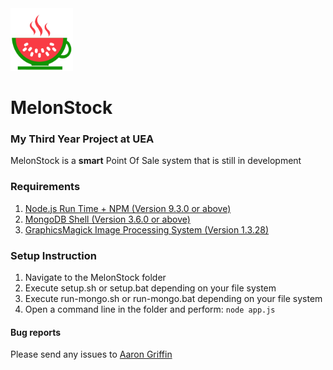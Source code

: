 <img src="./images/Melon.png" alt="drawing" style="width: 100px;height: 100px;"/>

# MelonStock    
### My Third Year Project at UEA
MelonStock is a **smart** Point Of Sale system that is still in development

### Requirements
1. [Node.js Run Time + NPM (Version 9.3.0 or above)](https://www.nodejs.org/)
2. [MongoDB Shell (Version 3.6.0 or above)](https://www.mongodb.com/download-center?jmp=homepage#community)
3. [GraphicsMagick Image Processing System (Version 1.3.28)](http://www.graphicsmagick.org/)

### Setup Instruction
1. Navigate to the MelonStock folder
2. Execute setup.sh or setup.bat depending on your file system
3. Execute run-mongo.sh or run-mongo.bat depending on your file system
4. Open a command line in the folder and perform: `node app.js`

#### Bug reports
Please send any issues to [Aaron Griffin](mailto:aaronjgriffin96@gmail.com)


